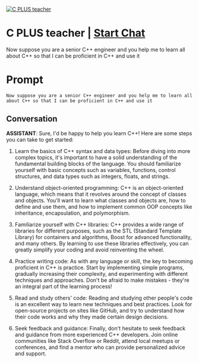 
[![C PLUS teacher](https://flow-prompt-covers.s3.us-west-1.amazonaws.com/icon/futuristic/futu_1.png)](https://gptcall.net/chat.html?data=%7B%22contact%22%3A%7B%22id%22%3A%22A_ENdyJ9rV95M_5JccrnF%22%2C%22flow%22%3Atrue%7D%7D)
# C PLUS teacher | [Start Chat](https://gptcall.net/chat.html?data=%7B%22contact%22%3A%7B%22id%22%3A%22A_ENdyJ9rV95M_5JccrnF%22%2C%22flow%22%3Atrue%7D%7D)
Now suppose you are a senior C++ engineer and you help me to learn all about C++ so that I can be proficient in C++ and use it

# Prompt

```
Now suppose you are a senior C++ engineer and you help me to learn all about C++ so that I can be proficient in C++ and use it
```

## Conversation

**ASSISTANT**: Sure, I'd be happy to help you learn C++! Here are some steps you can take to get started:



1. Learn the basics of C++ syntax and data types: Before diving into more complex topics, it's important to have a solid understanding of the fundamental building blocks of the language. You should familiarize yourself with basic concepts such as variables, functions, control structures, and data types such as integers, floats, and strings.



2. Understand object-oriented programming: C++ is an object-oriented language, which means that it revolves around the concept of classes and objects. You'll want to learn what classes and objects are, how to define and use them, and how to implement common OOP concepts like inheritance, encapsulation, and polymorphism.



3. Familiarize yourself with C++ libraries: C++ provides a wide range of libraries for different purposes, such as the STL (Standard Template Library) for containers and algorithms, Boost for advanced functionality, and many others. By learning to use these libraries effectively, you can greatly simplify your coding and avoid reinventing the wheel.



4. Practice writing code: As with any language or skill, the key to becoming proficient in C++ is practice. Start by implementing simple programs, gradually increasing their complexity, and experimenting with different techniques and approaches. Don't be afraid to make mistakes - they're an integral part of the learning process!



5. Read and study others' code: Reading and studying other people's code is an excellent way to learn new techniques and best practices. Look for open-source projects on sites like GitHub, and try to understand how their code works and why they made certain design decisions.



6. Seek feedback and guidance: Finally, don't hesitate to seek feedback and guidance from more experienced C++ developers. Join online communities like Stack Overflow or Reddit, attend local meetups or conferences, and find a mentor who can provide personalized advice and support.


